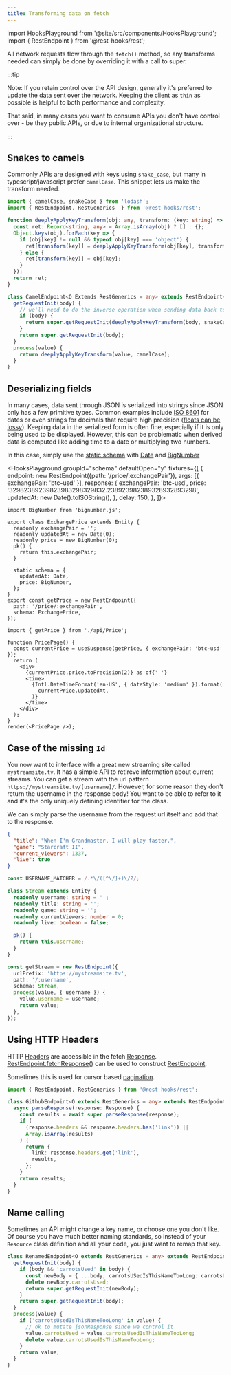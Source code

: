 ```yaml
---
title: Transforming data on fetch
---
```


import HooksPlayground from '@site/src/components/HooksPlayground';
import { RestEndpoint } from '@rest-hooks/rest';

All network requests flow through the `fetch()` method, so any transforms needed can simply
be done by overriding it with a call to super.

:::tip

Note: If you retain control over the API design, generally it's preferred to
update the data sent over the network. Keeping the client as `thin` as possible
is helpful to both performance and complexity.

That said, in many cases you want to consume APIs you don't have control over -
be they public APIs, or due to internal organizational structure.

:::

## Snakes to camels

Commonly APIs are designed with keys using `snake_case`, but many in typescript/javascript
prefer `camelCase`. This snippet lets us make the transform needed.

```typescript title="CamelResource.ts"
import { camelCase, snakeCase } from 'lodash';
import { RestEndpoint, RestGenerics  } from '@rest-hooks/rest';

function deeplyApplyKeyTransform(obj: any, transform: (key: string) => string) {
  const ret: Record<string, any> = Array.isArray(obj) ? [] : {};
  Object.keys(obj).forEach(key => {
    if (obj[key] != null && typeof obj[key] === 'object') {
      ret[transform(key)] = deeplyApplyKeyTransform(obj[key], transform);
    } else {
      ret[transform(key)] = obj[key];
    }
  });
  return ret;
}

class CamelEndpoint<O Extends RestGenerics = any> extends RestEndpoint<O> {
  getRequestInit(body) {
    // we'll need to do the inverse operation when sending data back to the server
    if (body) {
      return super.getRequestInit(deeplyApplyKeyTransform(body, snakeCase));
    }
    return super.getRequestInit(body);
  }
  process(value) {
    return deeplyApplyKeyTransform(value, camelCase);
  }
}
```

## Deserializing fields

In many cases, data sent through JSON is serialized into strings since JSON
only has a few primitive types. Common examples include [ISO 8601](https://en.wikipedia.org/wiki/ISO_8601)
for dates or even strings for decimals that require high precision ([floats can be lossy](https://floating-point-gui.de/)).
Keeping data in the serialized form is often fine, especially if it is only being used to
be displayed. However, this can be problematic when derived data is computed like adding time to a date
or multiplying two numbers.

In this case, simply use the [static schema](api/Entity.md#schema) with [Date](https://developer.mozilla.org/en-US/docs/Web/JavaScript/Reference/Global_Objects/Date) and [BigNumber](https://github.com/MikeMcl/bignumber.js)

<HooksPlayground groupId="schema" defaultOpen="y" fixtures={[
{
endpoint: new RestEndpoint({path: '/price/:exchangePair'}),
args: [{ exchangePair: 'btc-usd' }],
response: {
exchangePair: 'btc-usd',
price: '32982389239823983298329832.238923982389328932893298',
updatedAt: new Date().toISOString(),
},
delay: 150,
},
]}>

```tsx title="api/Price.ts"
import BigNumber from 'bignumber.js';

export class ExchangePrice extends Entity {
  readonly exchangePair = '';
  readonly updatedAt = new Date(0);
  readonly price = new BigNumber(0);
  pk() {
    return this.exchangePair;
  }

  static schema = {
    updatedAt: Date,
    price: BigNumber,
  };
}
export const getPrice = new RestEndpoint({
  path: '/price/:exchangePair',
  schema: ExchangePrice,
});
```

```tsx title="PricePage.tsx"
import { getPrice } from './api/Price';

function PricePage() {
  const currentPrice = useSuspense(getPrice, { exchangePair: 'btc-usd' });
  return (
    <div>
      {currentPrice.price.toPrecision(2)} as of{' '}
      <time>
        {Intl.DateTimeFormat('en-US', { dateStyle: 'medium' }).format(
          currentPrice.updatedAt,
        )}
      </time>
    </div>
  );
}
render(<PricePage />);
```

</HooksPlayground>

## Case of the missing `Id`

You now want to interface with a great new streaming site called `mystreamsite.tv`. It has
a simple API to retireve information about current streams. You can get a stream with the
url pattern `https://mystreamsite.tv/[username]/`. However, for some reason they don't
return the username in the response body! You want to be able to refer to it and it's
the only uniquely defining identifier for the class.

We can simply parse the username from the request url itself and add that to the
response.

```json title="GET https://mystreamsite.tv/ntucker/"
{
  "title": "When I'm Grandmaster, I will play faster.",
  "game": "Starcraft II",
  "current_viewers": 1337,
  "live": true
}
```

```typescript title="api/Stream.ts"
const USERNAME_MATCHER = /.*\/([^\/]+)\/?/;

class Stream extends Entity {
  readonly username: string = '';
  readonly title: string = '';
  readonly game: string = '';
  readonly currentViewers: number = 0;
  readonly live: boolean = false;

  pk() {
    return this.username;
  }
}

const getStream = new RestEndpoint({
  urlPrefix: 'https://mystreamsite.tv',
  path: '/:username',
  schema: Stream,
  process(value, { username }) {
    value.username = username;
    return value;
  },
});
```

## Using HTTP Headers

HTTP [Headers](https://developer.mozilla.org/en-US/docs/Web/API/Headers) are accessible in the fetch
[Response](https://developer.mozilla.org/en-US/docs/Web/API/Response). [RestEndpoint.fetchResponse()](../api/RestEndpoint.md#fetchResponse)
can be used to construct [RestEndpoint](../api/RestEndpoint.md).

Sometimes this is used for cursor based [pagination](./pagination.md#tokens-in-http-headers).

```typescript
import { RestEndpoint, RestGenerics } from '@rest-hooks/rest';

class GithubEndpoint<O extends RestGenerics = any> extends RestEndpoint<O> {
  async parseResponse(response: Response) {
    const results = await super.parseResponse(response);
    if (
      (response.headers && response.headers.has('link')) ||
      Array.isArray(results)
    ) {
      return {
        link: response.headers.get('link'),
        results,
      };
    }
    return results;
  }
}
```

## Name calling

Sometimes an API might change a key name, or choose one you don't like. Of course
you have much better naming standards, so instead of your `Resource` class definition
and all your code, you just want to remap that key.

```typescript title="ArticleResource.ts"
class RenamedEndpoint<O extends RestGenerics = any> extends RestEndpoint<O> {
  getRequestInit(body) {
    if (body && 'carrotsUsed' in body) {
      const newBody = { ...body, carrotsUSedIsThisNameTooLong: carrotsUsed };
      delete newBody.carrotsUsed;
      return super.getRequestInit(newBody);
    }
    return super.getRequestInit(body);
  }
  process(value) {
    if ('carrotsUsedIsThisNameTooLong' in value) {
      // ok to mutate jsonResponse since we control it
      value.carrotsUsed = value.carrotsUsedIsThisNameTooLong;
      delete value.carrotsUsedIsThisNameTooLong;
    }
    return value;
  }
}
```
